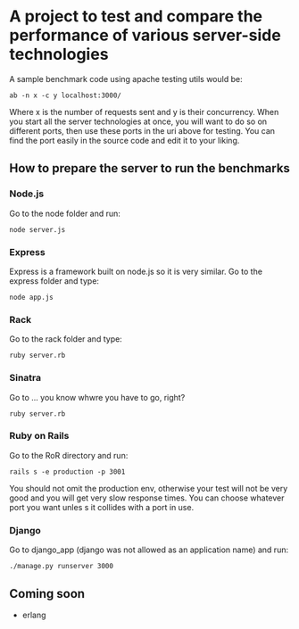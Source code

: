 # A project to test and compare the performance of various server-side technologies

A sample benchmark code using apache testing utils would be:

```
ab -n x -c y localhost:3000/
```

Where x is the number of requests sent and y is their concurrency. When you start all the server technologies at once, you will want to do so on different ports, then use these ports in the uri above for testing. You can find the port easily in the source code and edit it to your liking.

## How to prepare the server to run the benchmarks

### Node.js
Go to the node folder and run:

```node server.js```

### Express
Express is a framework built on node.js so it is very similar. Go to the  express folder and type:

```node app.js```

### Rack
Go to the rack folder and type:

```ruby server.rb```

### Sinatra
Go to ... you know whwre you have to go, right?

```ruby server.rb```

### Ruby on Rails
Go to the RoR directory and run:

```rails s -e production -p 3001```

You should not omit the production env, otherwise your test will not be very good and you will get very slow response times. You can choose whatever port you want unles    s it collides with a port in use.

### Django
Go to django_app (django was not allowed as an application name) and run:

```./manage.py runserver 3000```


## Coming soon
- erlang
